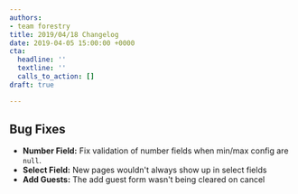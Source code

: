 ```yaml
---
authors:
- team forestry
title: 2019/04/18 Changelog
date: 2019-04-05 15:00:00 +0000
cta:
  headline: ''
  textline: ''
  calls_to_action: []
draft: true

---
```

## Bug Fixes

* **Number Field:** Fix validation of number fields when min/max config are `null`.
* **Select Field:** New pages wouldn't always show up in select fields
* **Add Guests:** The add guest form wasn't being cleared on cancel